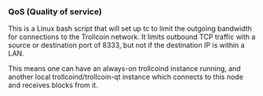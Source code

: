 ### QoS (Quality of service) ###

This is a Linux bash script that will set up tc to limit the outgoing bandwidth for connections to the Trollcoin network. It limits outbound TCP traffic with a source or destination port of 8333, but not if the destination IP is within a LAN.

This means one can have an always-on trollcoind instance running, and another local trollcoind/trollcoin-qt instance which connects to this node and receives blocks from it.

